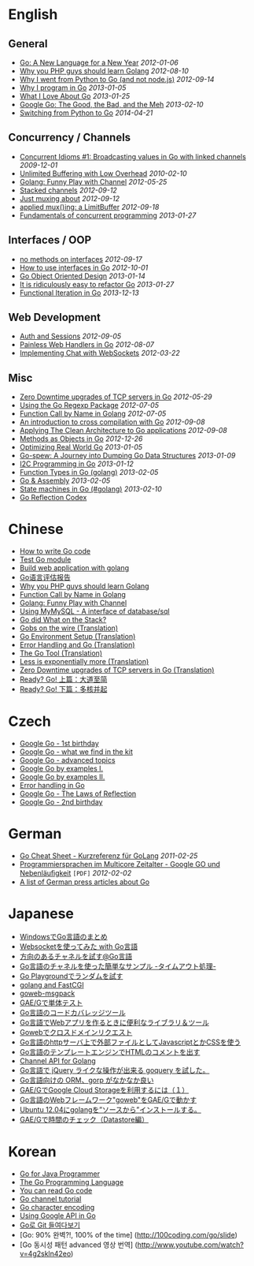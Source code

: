 # English

## General
  * [Go: A New Language for a New Year](http://kylelemons.net/2012/01/go-new-language-new-year/) _2012-01-06_
  * [Why you PHP guys should learn Golang](http://www.mikespook.com/2012/08/why-you-php-guys-should-learn-golang/) _2012-08-10_
  * [Why I went from Python to Go (and not node.js)](http://jordanorelli.tumblr.com/post/31533769172/why-i-went-from-python-to-go-and-not-node-js) _2012-09-14_
  * [Why I program in Go](http://tech.t9i.in/2013/01/why-program-in-go/) _2013-01-05_
  * [What I Love About Go](http://npf.io/2013/01/what-i-love-about-go) _2013-01-25_
  * [Google Go: The Good, the Bad, and the Meh](http://blog.carlsensei.com/post/42828735125) _2013-02-10_
  * [Switching from Python to Go](https://www.spacemonkey.com/blog/posts/go-space-monkey) _2014-04-21_

## Concurrency / Channels
  * [Concurrent Idioms #1: Broadcasting values in Go with linked channels](http://rogpeppe.wordpress.com/2009/12/01/concurrent-idioms-1-broadcasting-values-in-go-with-linked-channels/) _2009-12-01_
  * [Unlimited Buffering with Low Overhead](http://rogpeppe.wordpress.com/2010/02/10/unlimited-buffering-with-low-overhead/) _2010-02-10_
  * [Golang: Funny Play with Channel](http://www.mikespook.com/2012/05/golang-funny-play-with-channel/) _2012-05-25_
  * [Stacked channels](http://gowithconfidence.tumblr.com/post/31426832143/stacked-channels) _2012-09-12_
  * [Just muxing about](http://gowithconfidence.tumblr.com/post/31431608488/muxing) _2012-09-12_
  * [applied mux()ing: a LimitBuffer](http://gowithconfidence.tumblr.com/post/31797884887/limit-buffers) _2012-09-18_
  * [Fundamentals of concurrent programming](http://www.nada.kth.se/~snilsson/concurrency/) _2013-01-27_

## Interfaces / OOP
  * [no methods on interfaces](http://gowithconfidence.tumblr.com/post/31735316104/interface-methods) _2012-09-17_
  * [How to use interfaces in Go](http://jordanorelli.tumblr.com/post/32665860244/how-to-use-interfaces-in-go) _2012-10-01_
  * [Go Object Oriented Design](http://nathany.com/good) _2013-01-14_
  * [It is ridiculously easy to refactor Go](http://www.onebigfluke.com/2013/01/it-is-ridiculously-easy-to-refactor-go.html) _2013-01-27_
  * [Functional Iteration in Go](http://hackthology.com/functional-iteration-in-go.html) _2013-12-13_

## Web Development
  * [Auth and Sessions](http://shadynasty.biz/blog/2012/09/05/auth-and-sessions/) _2012-09-05_
  * [Painless Web Handlers in Go](http://shadynasty.biz/blog/2012/08/07/painless-web-handlers-in-go/) _2012-08-07_
  * [Implementing Chat with WebSockets](http://gary.beagledreams.com/page/go-websocket-chat.html) _2012-03-22_

## Misc
  * [Zero Downtime upgrades of TCP servers in Go](http://blog.nella.org/?p=879) _2012-05-29_
  * [Using the Go Regexp Package](http://blog.kamilkisiel.net/blog/2012/07/05/using-the-go-regexp-package/) _2012-07-05_
  * [Function Call by Name in Golang](http://www.mikespook.com/2012/07/function-call-by-name-in-golang/) _2012-07-05_
  * [An introduction to cross compilation with Go](http://dave.cheney.net/2012/09/08/an-introduction-to-cross-compilation-with-go) _2012-09-08_
  * [Applying The Clean Architecture to Go applications](http://manuel.kiessling.net/2012/09/28/applying-the-clean-architecture-to-go-applications/) _2012-09-08_
  * [Methods as Objects in Go](http://ernestmicklei.com/2012/11/26/methods-as-objects-in-go/) _2012-12-26_
  * [Optimizing Real World Go](http://bpowers.github.com/weblog/2013/01/05/optimizing-real-world-go/) _2013-01-05_
  * [Go-spew: A Journey into Dumping Go Data Structures](https://blog.cyphertite.com/go-spew-a-journey-into-dumping-go-data-structures/) _2013-01-09_
  * [I2C Programming in Go](http://www.gmcbay.com/2013/01/i2c-programming-in-go/) _2013-01-12_
  * [Function Types in Go (golang)](http://jordanorelli.tumblr.com/post/42369331748/function-types-in-go-golang) _2013-02-05_
  * [Go & Assembly](http://www.doxsey.net/blog/go-and-assembly) _2013-02-05_
  * [State machines in Go (#golang)](http://denis.papathanasiou.org/?p=1190) _2013-02-10_
  * [Go Reflection Codex](http://jimmyfrasche.github.io/go-reflection-codex/)


# Chinese
  * [How to write Go code](http://chenxiaoyu.org/2012/03/14/howto-write-golang-code.html)
  * [Test Go module](http://chenxiaoyu.org/2012/12/07/golang-module-test-benchmark.html)
  * [Build web application with golang](https://github.com/astaxie/build-web-application-with-golang)
  * [Go语言评估报告](https://docs.google.com/document/d/1NosYIbM6tfBqKh49BrHOngBfXuT1MfrvYXwc_ikwuMk/edit)
  * [Why you PHP guys should learn Golang](http://www.mikespook.com/2012/08/%e4%b8%ba%e4%bb%80%e4%b9%88phper%e5%ba%94%e5%bd%93%e5%ad%a6%e4%b9%a0golang/)
  * [Function Call by Name in Golang](http://www.mikespook.com/2012/07/%e5%9c%a8-golang-%e4%b8%ad%e7%94%a8%e5%90%8d%e5%ad%97%e8%b0%83%e7%94%a8%e5%87%bd%e6%95%b0/)
  * [Golang: Funny Play with Channel](http://www.mikespook.com/2012/06/golang-channel-%e6%9c%89%e8%b6%a3%e7%9a%84%e5%ba%94%e7%94%a8/)
  * [Using MyMySQL - A interface of database/sql](http://www.mikespook.com/2012/05/mymysql-%e7%9a%84-databasesql-%e6%8e%a5%e5%8f%a3%e4%bd%bf%e7%94%a8/)
  * [Go did What on the Stack?](http://www.mikespook.com/2011/03/go%e5%9c%a8stack%e4%b8%8a%e5%b9%b2%e4%ba%86%e7%a5%9e%e9%a9%ac%ef%bc%9f/)
  * [Gobs on the wire (Translation)](http://www.mikespook.com/2011/03/%e7%bf%bb%e8%af%91%e9%a3%9e%e7%bf%94%e7%9a%84-gob/)
  * [Go Environment Setup (Translation)](http://www.mikespook.com/2012/02/%E7%BF%BB%E8%AF%91go-%E7%8E%AF%E5%A2%83%E8%AE%BE%E7%BD%AE/)
  * [Error Handling and Go (Translation)](http://www.mikespook.com/2011/08/%E9%94%99%E8%AF%AF%E5%A4%84%E7%90%86%E5%92%8Cgo/)
  * [The Go Tool (Translation)](http://www.mikespook.com/2012/02/%E7%BF%BB%E8%AF%91go-%E5%B7%A5%E5%85%B7/)
  * [Less is exponentially more (Translation)](http://www.mikespook.com/2012/06/%E7%BF%BB%E8%AF%91%E5%B0%91%E6%98%AF%E6%8C%87%E6%95%B0%E7%BA%A7%E7%9A%84%E5%A4%9A/)
  * [Zero Downtime upgrades of TCP servers in Go (Translation)](http://www.mikespook.com/2012/05/%E7%BF%BB%E8%AF%91%E7%94%A8-go-%E5%AE%9E%E7%8E%B0%E9%9B%B6%E5%81%9C%E6%9C%BA%E5%8D%87%E7%BA%A7-tcp-%E6%9C%8D%E5%8A%A1/)
  * [Ready? Go! 上篇：大道至简](http://monnand.me/p/ready-go-1/zhCN/)
  * [Ready? Go! 下篇：多核并起](http://monnand.me/p/ready-go-2/zhCN/)

# Czech
  * [Google Go - 1st birthday](http://www.abclinuxu.cz/clanky/google-go-1.-narozeniny)
  * [Google Go - what we find in the kit](http://www.abclinuxu.cz/clanky/google-go-co-najdeme-ve-stavebnici)
  * [Google Go - advanced topics](http://www.abclinuxu.cz/clanky/google-go-pokrocilejsi-temata)
  * [Google Go by examples I.](http://www.abclinuxu.cz/clanky/google-go-v-prikladech-1)
  * [Google Go by examples II.](http://www.abclinuxu.cz/clanky/google-go-v-prikladech-2)
  * [Error handling in Go](http://www.abclinuxu.cz/clanky/osetrovani-chyb-v-go)
  * [Google Go - The Laws of Reflection](http://www.abclinuxu.cz/clanky/google-go-pravidla-reflexe)
  * [Google Go - 2nd birthday](http://www.abclinuxu.cz/clanky/google-go-2.-narozeniny)

# German
  * [Go Cheat Sheet - Kurzreferenz für GoLang](http://www.weltchecker.de/go-cheat-sheet-kurzreferenz-fur-golang/) _2011-02-25_
  * [Programmiersprachen im Multicore Zeitalter - Google GO und Nebenläuﬁgkeit](http://ps.informatik.uni-siegen.de/downloads/Seminare/multicore-ws2011/donner.pdf) ` [PDF] ` _2012-02-02_
  * [A list of German press articles about Go](http://www.hweidner.de/redmine/projects/pub/wiki/Golang_Presse)

# Japanese
  * [WindowsでGo言語のまとめ](http://esten.wankuma.com/)
  * [Websocketを使ってみた with Go言語](http://u.hinoichi.net/2012/12/14/websocket%E3%82%92%E4%BD%BF%E3%81%A3%E3%81%A6%E3%81%BF%E3%81%9F-with-go%E8%A8%80%E8%AA%9E/)
  * [方向のあるチャネルを試す@Go言語](http://u.hinoichi.net/2012/12/29/%E6%96%B9%E5%90%91%E3%81%AE%E3%81%82%E3%82%8B%E3%83%81%E3%83%A3%E3%83%8D%E3%83%AB%E3%82%92%E8%A9%A6%E3%81%99-go%E8%A8%80%E8%AA%9E/)
  * [Go言語のチャネルを使った簡単なサンプル -タイムアウト処理-](http://u.hinoichi.net/2012/12/26/go%E8%A8%80%E8%AA%9E%E3%81%AE%E3%83%81%E3%83%A3%E3%83%8D%E3%83%AB%E3%82%92%E4%BD%BF%E3%81%A3%E3%81%9F%E7%B0%A1%E5%8D%98%E3%81%AA%E3%82%B5%E3%83%B3%E3%83%97%E3%83%AB-%E3%82%BF%E3%82%A4%E3%83%A0/)
  * [Go Playgroundでランダムを試す](http://u.hinoichi.net/2012/12/25/go-playground%E3%81%A7%E3%83%A9%E3%83%B3%E3%83%80%E3%83%A0%E3%82%92%E8%A9%A6%E3%81%99/)
  * [golang and FastCGI](http://u.hinoichi.net/2012/07/11/golang-and-fastcgi/)
  * [goweb-msgpack](http://u.hinoichi.net/2012/08/06/goweb-msgpack/)
  * [GAE/Gで単体テスト](http://u.hinoichi.net/2012/08/17/gaeg%E3%81%A7%E5%8D%98%E4%BD%93%E3%83%86%E3%82%B9%E3%83%88/)
  * [Go言語のコードカバレッジツール](http://u.hinoichi.net/2012/09/06/go%E8%A8%80%E8%AA%9E%E3%81%AE%E3%82%B3%E3%83%BC%E3%83%89%E3%82%AB%E3%83%90%E3%83%AC%E3%83%83%E3%82%B8%E3%83%84%E3%83%BC%E3%83%AB/)
  * [Go言語でWebアプリを作るときに便利なライブラリ＆ツール](http://u.hinoichi.net/2012/09/11/go%E8%A8%80%E8%AA%9E%E3%81%A7web%E3%82%A2%E3%83%97%E3%83%AA%E3%82%92%E4%BD%9C%E3%82%8B%E3%81%A8%E3%81%8D%E3%81%AB%E4%BE%BF%E5%88%A9%E3%81%AA%E3%83%A9%E3%82%A4%E3%83%96%E3%83%A9%E3%83%AA/)
  * [Gowebでクロスドメインリクエスト](http://u.hinoichi.net/2012/09/24/goweb%E3%81%A7%E3%82%AF%E3%83%AD%E3%82%B9%E3%83%89%E3%83%A1%E3%82%A4%E3%83%B3%E3%83%AA%E3%82%AF%E3%82%A8%E3%82%B9%E3%83%88/)
  * [Go言語のhttpサーバ上で外部ファイルとしてJavascriptとかCSSを使う](http://u.hinoichi.net/2012/05/21/go%E8%A8%80%E8%AA%9E%E3%81%AEhttp%E3%82%B5%E3%83%BC%E3%83%90%E4%B8%8A%E3%81%A7%E5%A4%96%E9%83%A8%E3%83%95%E3%82%A1%E3%82%A4%E3%83%AB%E3%81%A8%E3%81%97%E3%81%A6javascript%E3%81%A8%E3%81%8Bcss%E3%82%92/)
  * [Go言語のテンプレートエンジンでHTMLのコメントを出す](http://u.hinoichi.net/2012/05/07/go%E8%A8%80%E8%AA%9E%E3%81%AE%E3%83%86%E3%83%B3%E3%83%97%E3%83%AC%E3%83%BC%E3%83%88%E3%82%A8%E3%83%B3%E3%82%B8%E3%83%B3%E3%81%A7html%E3%81%AE%E3%82%B3%E3%83%A1%E3%83%B3%E3%83%88%E3%82%92%E5%87%BA/)
  * [Channel API for Golang](http://u.hinoichi.net/2012/02/23/channel-api-for-golang/)
  * [Go言語で jQuery ライクな操作が出来る goquery を試した。](http://mattn.kaoriya.net/software/lang/go/20120914184828.htm)
  * [Go言語向けの ORM、gorp がなかなか良い](http://mattn.kaoriya.net/software/lang/go/20120914222828.htm)
  * [GAE/GでGoogle Cloud Storageを利用するには（１）](http://takashi-yokoyama.blogspot.jp/2012/08/gaeggoogle-cloud-storage.html)
  * [Go言語のWebフレームワーク"goweb"をGAE/Gで動かす](http://takashi-yokoyama.blogspot.jp/2012/07/gowebgowebgaeg.html)
  * [Ubuntu 12.04にgolangを”ソースから”インストールする。](http://takashi-yokoyama.blogspot.jp/2012/07/ubuntu-1204golang.html)
  * [GAE/Gで時間のチェック（Datastore編）](http://takashi-yokoyama.blogspot.jp/2012/06/gaegdatastore.html)

# Korean
  * [Go for Java Programmer](http://goo.gl/8zjRwt)
  * [The Go Programming Language](http://www.slideshare.net/golanger/abou-go)
  * [You can read Go code](http://goo.gl/vUeSzl)
  * [Go channel tutorial](http://www.gonuts.kr/2014/12/golang-channels-tutorial.html)
  * [Go character encoding](http://www.slideshare.net/suapapa/go-character-encoding)
  * [Using Google API in Go](http://www.slideshare.net/golanger/using-google-api-in-go)
  * [Go로 Git 들여다보기](http://goo.gl/nCDV3I)
  * [Go: 90% 완벽?!, 100% of the time] (http://100coding.com/go/slide)
  * [Go 동시성 패턴 advanced 영상 번역] (http://www.youtube.com/watch?v=4g2skln42eo)
